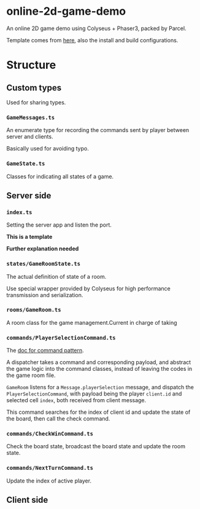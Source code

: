 # online-2d-game-demo

An online 2D game demo using Colyseus + Phaser3, packed by Parcel.

Template comes from [here](https://github.com/ematta/phaser3-typescript-parcel-template), also the install and build configurations.

# Structure

## Custom types

Used for sharing types.

### `GameMessages.ts`

An enumerate type for recording the commands sent by player between server and clients.

Basically used for avoiding typo.

### `GameState.ts`

Classes for indicating all states of a game.

## Server side

### `index.ts`

Setting the server app and listen the port.

**This is a template**

**Further explanation needed**

### `states/GameRoomState.ts`

The actual definition of state of a room.

Use special wrapper provided by Colyseus for high performance transmission and serialization.

### `rooms/GameRoom.ts`

A room class for the game management.Current in charge of taking 


### `commands/PlayerSelectionCommand.ts`

The [doc for command pattern](https://docs.colyseus.io/colyseus/best-practices/overview/#the-command-pattern).

A dispatcher takes a command and corresponding payload, and abstract the game logic into the command classes,
instead of leaving the codes in the game room file.

`GameRoom` listens for a `Message.playerSelection` message, and dispatch the `PlayerSelectionCommand`, with
payload being the player `client.id` and selected cell `index`, both received from client message.

This command searches for the index of client id and update the state of the board, then call the check command.

### `commands/CheckWinCommand.ts`

Check the board state, broadcast the board state and update the room state.

### `commands/NextTurnCommand.ts`

Update the index of active player.

## Client side



